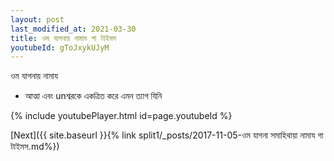 ```yaml
---
layout: post
last_modified_at: 2021-03-30
title: ওম যাগনায় নামায গা টাইমস
youtubeId: gToJxykUJyM
---
```

 
 
 ওম যাগনায় নামায  
 
 -  আত্মা এবং unশ্বরকে একত্রিত করে এমন ত্যাগ যিনি 
 
  
 
  
 
 
 
 
 
 


{% include youtubePlayer.html id=page.youtubeId %}
 
[Next]({{ site.baseurl }}{% link  split1/_posts/2017-11-05-ওম যাগনা সমাহিথায়া নামায গা টাইমস.md%})
 
